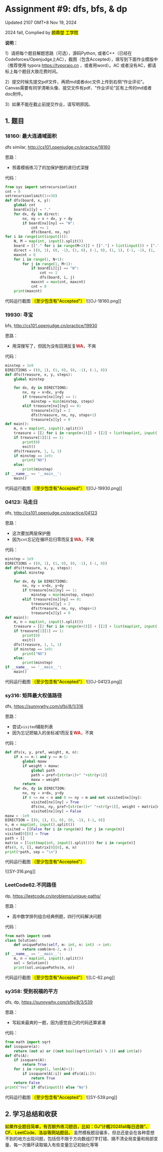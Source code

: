 # Assignment #9: dfs, bfs, & dp

Updated 2107 GMT+8 Nov 19, 2024

2024 fall, Complied by <mark>颜鼎堃 工学院</mark>



**说明：**

1）请把每个题目解题思路（可选），源码Python, 或者C++（已经在Codeforces/Openjudge上AC），截图（包含Accepted），填写到下面作业模版中（推荐使用 typora https://typoraio.cn ，或者用word）。AC 或者没有AC，都请标上每个题目大致花费时间。

2）提交时候先提交pdf文件，再把md或者doc文件上传到右侧“作业评论”。Canvas需要有同学清晰头像、提交文件有pdf、"作业评论"区有上传的md或者doc附件。

3）如果不能在截止前提交作业，请写明原因。



## 1. 题目

### 18160: 最大连通域面积

dfs similar, http://cs101.openjudge.cn/practice/18160

思路：
- 照着模板练习了的加保护圈的递归式深搜


代码：

```python
from sys import setrecursionlimit
cnt = 0
setrecursionlimit(1<<30)
def dfs(board, x, y):
    global cnt
    board[x][y] = "."
    for dx, dy in direct:
        nx, ny = x + dx, y + dy
        if board[nx][ny] == "W":
            cnt += 1
            dfs(board, nx, ny)
for i in range(int(input())):
    N, M = map(int, input().split())
    board = [["." for i in range(M+2)]] + [["."] + list(input()) + ["."] for i in range(N)] + [["." for i in range(M+2)]]
    direct = ((0, 1), (0, -1), (1, 0), (-1, 0), (1, 1), (-1, -1), (1, -1), (-1, 1))
    maxcnt = 0
    for i in range(1, N+1):
        for j in range(1, M+1):
            if board[i][j] == "W":
                cnt += 1
                dfs(board, i, j)
            maxcnt = max(cnt, maxcnt)
            cnt = 0
    print(maxcnt)
```



代码运行截图 <mark>（至少包含有"Accepted"）</mark>
![[OJ-18160.png]]




### 19930: 寻宝

bfs, http://cs101.openjudge.cn/practice/19930 

思路：
- 用深搜写了，但因为没有回溯反复<b><font color = "#CC2222">WA</font></b>，不爽


代码：

```python
minstep = 1e9
DIRECTIONS = ((0, 1), (1, 0), (0, -1), (-1, 0))
def dfs(treasure, x, y, steps):
	global minstep

	for dx, dy in DIRECTIONS:
		nx, ny = x+dx, y+dy
		if treasure[nx][ny] == 1:
			minstep = min(minstep, steps)
		elif treasure[nx][ny] == 0:
			treasure[x][y] = 2
			dfs(treasure, nx, ny, steps+1)
			treasure[x][y] = 0
def main():
	m, n = map(int, input().split())
	treasure = [[2 for i in range(n+2)]] + [[2] + list(map(int, input().split())) + [2] for i in range(m)] + [[2 for i in range(n+2)]]
	if treasure[1][1] == 1:
		print(0)
		exit()
	dfs(treasure, 1, 1, 1)
	if minstep == 1e9:
		print("NO")
	else:
		print(minstep)
if __name__ == '__main__':
	main()
```



代码运行截图 <mark>（至少包含有"Accepted"）</mark>
![[OJ-19930.png]]




### 04123: 马走日

dfs, http://cs101.openjudge.cn/practice/04123

思路：
- 这次要加两层保护圈
- 因为`cnt`忘记在循环后归零而反复<b><font color = "CC2222">WA</font></b>，不爽


代码：

```python
minstep = 1e9
DIRECTIONS = ((0, 1), (1, 0), (0, -1), (-1, 0))
def dfs(treasure, x, y, steps):
	global minstep

	for dx, dy in DIRECTIONS:
		nx, ny = x+dx, y+dy
		if treasure[nx][ny] == 1:
			minstep = min(minstep, steps)
		elif treasure[nx][ny] == 0:
			treasure[x][y] = 2
			dfs(treasure, nx, ny, steps+1)
			treasure[x][y] = 0
def main():
	m, n = map(int, input().split())
	treasure = [[2 for i in range(n+2)]] + [[2] + list(map(int, input().split())) + [2] for i in range(m)] + [[2 for i in range(n+2)]]
	if treasure[1][1] == 1:
		print(0)
		exit()
	dfs(treasure, 1, 1, 1)
	if minstep == 1e9:
		print("NO")
	else:
		print(minstep)
if __name__ == '__main__':
	main()
```



代码运行截图 <mark>（至少包含有"Accepted"）</mark>
![[OJ-04123.png]]




### sy316: 矩阵最大权值路径

dfs, https://sunnywhy.com/sfbj/8/1/316

思路：
- 尝试`visited`辅助列表
- 因为忘记把输入的坐标减1而反复<font color = "#CC2222"><b>WA</b></font>，不爽


代码：

```python
def dfs(x, y, pref, weight, m, n):
	if x == n-1 and y == m-1:
		global maxw
		if weight > maxw:
			global path
			path = pref+[str(x+1)+" "+str(y+1)]
			maxw = weight
		return
	for dx, dy in DIRECTION:
		nx, ny = x+dx, y+dy
		if 0 <= nx < n and 0 <= ny < m and not visited[nx][ny]:
			visited[nx][ny] = True
			dfs(nx, ny, pref+[str(x+1)+" "+str(y+1)], weight + matrix[nx][ny], m, n)
			visited[nx][ny] = False
maxw = -1e9
DIRECTION = [(0, 1), (1, 0), (0, -1), (-1, 0)]
n, m = map(int, input().split())
visited = [[False for i in range(m)] for j in range(n)]
visited[0][0] = True
path = []
matrix = [list(map(int, input().split())) for i in range(n)]
dfs(0, 0, [], matrix[0][0], m, n)
print(*path, sep = "\n")
```



代码运行截图 <mark>（至少包含有"Accepted"）</mark>

![[SY-316.png]]





### LeetCode62.不同路径

dp, https://leetcode.cn/problems/unique-paths/

思路：
- 高中数学排列组合经典例题，四行代码解决问题


代码：

```python
from math import comb
class Solution:
    def uniquePaths(self, m: int, n: int) -> int:
        return comb(m+n-2, n-1)
if __name__ == '__main__':
    m, n = map(int, input().split())
    sol = Solution()
    print(sol.uniquePaths(m, n))
```



代码运行截图 <mark>（至少包含有"Accepted"）</mark>
![[LC-62.png]]




### sy358: 受到祝福的平方

dfs, dp, https://sunnywhy.com/sfbj/8/3/539

思路：
- 写起来最爽的一题，因为感觉自己的代码还算紧凑


代码：

```python
from math import sqrt
def issquare(a):
	return (not a) or ((not bool(sqrt(int(a)) % 1)) and int(a))
def dfs(A):
	if issquare(A):
		return True
	for i in range(1, len(A)+1):
		if issquare(A[:i]) and dfs(A[i:]):
			return True
	return False
print("Yes" if dfs(input()) else "No")
```



代码运行截图 <mark>（至少包含有"Accepted"）</mark>
![[SY-539.png]]




## 2. 学习总结和收获

<mark>如果作业题目简单，有否额外练习题目，比如：OJ“计概2024fall每日选做”、CF、LeetCode、洛谷等网站题目。</mark>
虽然模板题目偏多，但总还是会在各种意想不到的地方出现问题，包括但不限于方向数组打字打错、搞不清全局变量和局部变量、每一次循环读取输入有些变量忘记初始化等等